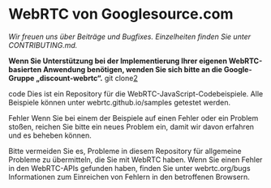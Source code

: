 # WebRTC von Googlesource.com
_Wir freuen uns über Beiträge und Bugfixes._ _Einzelheiten finden Sie unter CONTRIBUTING.md._ 

**Wenn Sie Unterstützung bei der Implementierung Ihrer eigenen WebRTC-basierten Anwendung benötigen, 
wenden Sie sich bitte an die Google-Gruppe „discount-webrtc“.** git clone[2]


code
Dies ist ein Repository für die WebRTC-JavaScript-Codebeispiele. 
Alle Beispiele können unter webrtc.github.io/samples getestet werden.

Fehler
Wenn Sie bei einem der Beispiele auf einen Fehler oder ein Problem stoßen, reichen Sie bitte ein neues Problem ein, damit wir davon erfahren und es beheben können.

Bitte vermeiden Sie es, Probleme in diesem Repository für allgemeine Probleme zu übermitteln, 
die Sie mit WebRTC haben. Wenn Sie einen Fehler in den WebRTC-APIs gefunden haben, 
finden Sie unter webrtc.org/bugs Informationen zum Einreichen von Fehlern in den betroffenen Browsern. 



[1]:[http://webrtc.googlesource.com]
[2]:[https://webrtc.googlesource.com/src]

